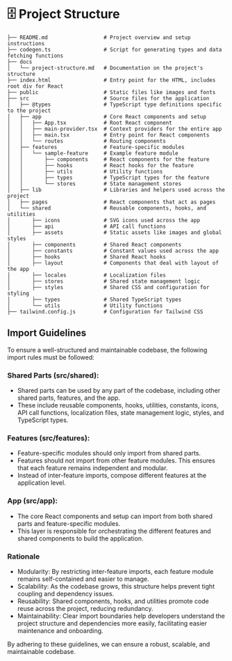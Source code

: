 # 🗄️ Project Structure

```
├── README.md                  # Project overview and setup instructions
├── codegen.ts                 # Script for generating types and data fetching functions
├── docs
│   └── project-structure.md   # Documentation on the project's structure
├── index.html                 # Entry point for the HTML, includes root div for React
├── public                     # Static files like images and fonts
├── src                        # Source files for the application
│   ├── @types                 # TypeScript type definitions specific to the project
│   ├── app                    # Core React components and setup
│   │   ├── App.tsx            # Root React component
│   │   ├── main-provider.tsx  # Context providers for the entire app
│   │   ├── main.tsx           # Entry point for React components
│   │   └── routes             # Routing components
│   ├── features               # Feature-specific modules
│   │   └── sample-feature     # Example feature module
│   │       ├── components     # React components for the feature
│   │       ├── hooks          # React hooks for the feature
│   │       ├── utils          # Utility functions
│   │       ├── types          # TypeScript types for the feature
│   │       └── stores         # State management stores
│   ├── lib                    # Libraries and helpers used across the project
│   ├── pages                  # React components that act as pages
│   └── shared                 # Reusable components, hooks, and utilities
│       ├── icons              # SVG icons used across the app
│       ├── api                # API call functions
│       ├── assets             # Static assets like images and global styles
│       ├── components         # Shared React components
│       ├── constants          # Constant values used across the app
│       ├── hooks              # Shared React hooks
│       ├── layout             # Components that deal with layout of the app
│       ├── locales            # Localization files
│       ├── stores             # Shared state management logic
│       ├── styles             # Shared CSS and configuration for styling
│       ├── types              # Shared TypeScript types
│       └── utils              # Utility functions
├── tailwind.config.js         # Configuration for Tailwind CSS
```

## Import Guidelines
To ensure a well-structured and maintainable codebase, the following import rules must be followed:

<!-- ![alt text](image.png) -->

### Shared Parts (src/shared):

- Shared parts can be used by any part of the codebase, including other shared parts, features, and the app.
- These include reusable components, hooks, utilities, constants, icons, API call functions, localization files, state management logic, styles, and TypeScript types.

### Features (src/features):

- Feature-specific modules should only import from shared parts.
- Features should not import from other feature modules. This ensures that each feature remains independent and modular.
- Instead of inter-feature imports, compose different features at the application level.

### App (src/app):

- The core React components and setup can import from both shared parts and feature-specific modules.
- This layer is responsible for orchestrating the different features and shared components to build the application.

### Rationale

- Modularity: By restricting inter-feature imports, each feature module remains self-contained and easier to manage.
- Scalability: As the codebase grows, this structure helps prevent tight coupling and dependency issues.
- Reusability: Shared components, hooks, and utilities promote code reuse across the project, reducing redundancy.
- Maintainability: Clear import boundaries help developers understand the project structure and dependencies more easily, facilitating easier maintenance and onboarding.

By adhering to these guidelines, we can ensure a robust, scalable, and maintainable codebase.